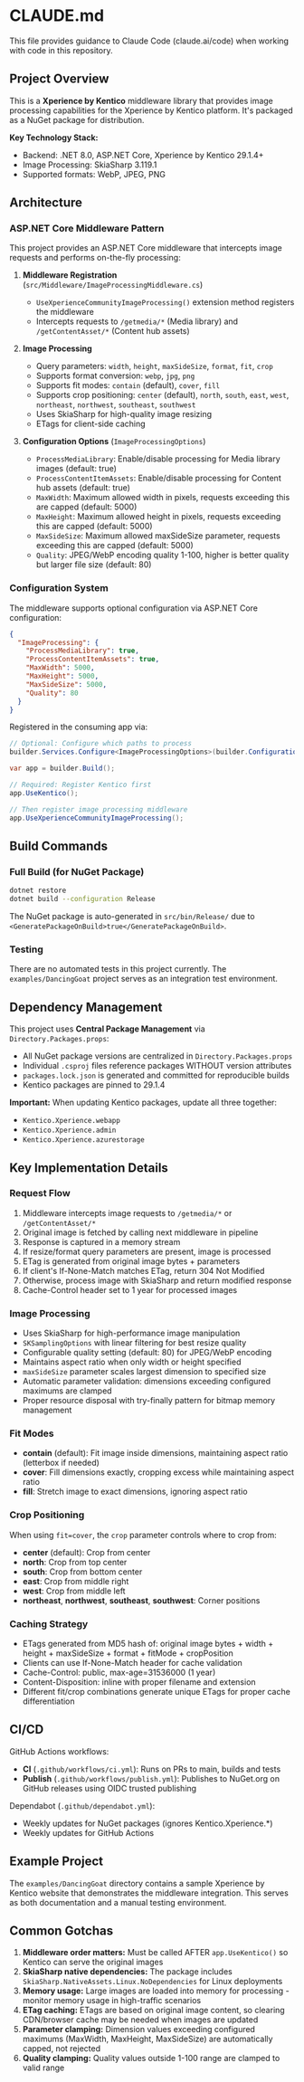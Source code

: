 # CLAUDE.md

This file provides guidance to Claude Code (claude.ai/code) when working with code in this repository.

## Project Overview

This is a **Xperience by Kentico** middleware library that provides image processing capabilities for the Xperience by Kentico platform. It's packaged as a NuGet package for distribution.

**Key Technology Stack:**
- Backend: .NET 8.0, ASP.NET Core, Xperience by Kentico 29.1.4+
- Image Processing: SkiaSharp 3.119.1
- Supported formats: WebP, JPEG, PNG

## Architecture

### ASP.NET Core Middleware Pattern

This project provides an ASP.NET Core middleware that intercepts image requests and performs on-the-fly processing:

1. **Middleware Registration** (`src/Middleware/ImageProcessingMiddleware.cs`)
   - `UseXperienceCommunityImageProcessing()` extension method registers the middleware
   - Intercepts requests to `/getmedia/*` (Media library) and `/getContentAsset/*` (Content hub assets)

2. **Image Processing**
   - Query parameters: `width`, `height`, `maxSideSize`, `format`, `fit`, `crop`
   - Supports format conversion: `webp`, `jpg`, `png`
   - Supports fit modes: `contain` (default), `cover`, `fill`
   - Supports crop positioning: `center` (default), `north`, `south`, `east`, `west`, `northeast`, `northwest`, `southeast`, `southwest`
   - Uses SkiaSharp for high-quality image resizing
   - ETags for client-side caching

3. **Configuration Options** (`ImageProcessingOptions`)
   - `ProcessMediaLibrary`: Enable/disable processing for Media library images (default: true)
   - `ProcessContentItemAssets`: Enable/disable processing for Content hub assets (default: true)
   - `MaxWidth`: Maximum allowed width in pixels, requests exceeding this are capped (default: 5000)
   - `MaxHeight`: Maximum allowed height in pixels, requests exceeding this are capped (default: 5000)
   - `MaxSideSize`: Maximum allowed maxSideSize parameter, requests exceeding this are capped (default: 5000)
   - `Quality`: JPEG/WebP encoding quality 1-100, higher is better quality but larger file size (default: 80)

### Configuration System

The middleware supports optional configuration via ASP.NET Core configuration:

```json
{
  "ImageProcessing": {
    "ProcessMediaLibrary": true,
    "ProcessContentItemAssets": true,
    "MaxWidth": 5000,
    "MaxHeight": 5000,
    "MaxSideSize": 5000,
    "Quality": 80
  }
}
```

Registered in the consuming app via:
```csharp
// Optional: Configure which paths to process
builder.Services.Configure<ImageProcessingOptions>(builder.Configuration.GetSection("ImageProcessing"));

var app = builder.Build();

// Required: Register Kentico first
app.UseKentico();

// Then register image processing middleware
app.UseXperienceCommunityImageProcessing();
```

## Build Commands

### Full Build (for NuGet Package)
```bash
dotnet restore
dotnet build --configuration Release
```

The NuGet package is auto-generated in `src/bin/Release/` due to `<GeneratePackageOnBuild>true</GeneratePackageOnBuild>`.

### Testing
There are no automated tests in this project currently. The `examples/DancingGoat` project serves as an integration test environment.

## Dependency Management

This project uses **Central Package Management** via `Directory.Packages.props`:
- All NuGet package versions are centralized in `Directory.Packages.props`
- Individual `.csproj` files reference packages WITHOUT version attributes
- `packages.lock.json` is generated and committed for reproducible builds
- Kentico packages are pinned to 29.1.4

**Important:** When updating Kentico packages, update all three together:
- `Kentico.Xperience.webapp`
- `Kentico.Xperience.admin`
- `Kentico.Xperience.azurestorage`

## Key Implementation Details

### Request Flow
1. Middleware intercepts image requests to `/getmedia/*` or `/getContentAsset/*`
2. Original image is fetched by calling next middleware in pipeline
3. Response is captured in a memory stream
4. If resize/format query parameters are present, image is processed
5. ETag is generated from original image bytes + parameters
6. If client's If-None-Match matches ETag, return 304 Not Modified
7. Otherwise, process image with SkiaSharp and return modified response
8. Cache-Control header set to 1 year for processed images

### Image Processing
- Uses SkiaSharp for high-performance image manipulation
- `SKSamplingOptions` with linear filtering for best resize quality
- Configurable quality setting (default: 80) for JPEG/WebP encoding
- Maintains aspect ratio when only width or height specified
- `maxSideSize` parameter scales largest dimension to specified size
- Automatic parameter validation: dimensions exceeding configured maximums are clamped
- Proper resource disposal with try-finally pattern for bitmap memory management

### Fit Modes
- **contain** (default): Fit image inside dimensions, maintaining aspect ratio (letterbox if needed)
- **cover**: Fill dimensions exactly, cropping excess while maintaining aspect ratio
- **fill**: Stretch image to exact dimensions, ignoring aspect ratio

### Crop Positioning
When using `fit=cover`, the `crop` parameter controls where to crop from:
- **center** (default): Crop from center
- **north**: Crop from top center
- **south**: Crop from bottom center
- **east**: Crop from middle right
- **west**: Crop from middle left
- **northeast**, **northwest**, **southeast**, **southwest**: Corner positions

### Caching Strategy
- ETags generated from MD5 hash of: original image bytes + width + height + maxSideSize + format + fitMode + cropPosition
- Clients can use If-None-Match header for cache validation
- Cache-Control: public, max-age=31536000 (1 year)
- Content-Disposition: inline with proper filename and extension
- Different fit/crop combinations generate unique ETags for proper cache differentiation

## CI/CD

GitHub Actions workflows:
- **CI** (`.github/workflows/ci.yml`): Runs on PRs to main, builds and tests
- **Publish** (`.github/workflows/publish.yml`): Publishes to NuGet.org on GitHub releases using OIDC trusted publishing

Dependabot (`.github/dependabot.yml`):
- Weekly updates for NuGet packages (ignores Kentico.Xperience.*)
- Weekly updates for GitHub Actions

## Example Project

The `examples/DancingGoat` directory contains a sample Xperience by Kentico website that demonstrates the middleware integration. This serves as both documentation and a manual testing environment.

## Common Gotchas

1. **Middleware order matters:** Must be called AFTER `app.UseKentico()` so Kentico can serve the original images
2. **SkiaSharp native dependencies:** The package includes `SkiaSharp.NativeAssets.Linux.NoDependencies` for Linux deployments
3. **Memory usage:** Large images are loaded into memory for processing - monitor memory usage in high-traffic scenarios
4. **ETag caching:** ETags are based on original image content, so clearing CDN/browser cache may be needed when images are updated
5. **Parameter clamping:** Dimension values exceeding configured maximums (MaxWidth, MaxHeight, MaxSideSize) are automatically capped, not rejected
6. **Quality clamping:** Quality values outside 1-100 range are clamped to valid range

